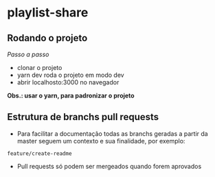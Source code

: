 # playlist-share

## Rodando o projeto

*Passo a passo*

- clonar o projeto
- yarn dev roda o projeto em modo dev
- abrir localhosto:3000 no navegador

**Obs.: usar o yarn, para padronizar o projeto**

## Estrutura de branchs pull requests

- Para facilitar a documentação todas as branchs geradas a partir da master seguem um contexto e sua finalidade, por exemplo:

```feature/create-readme```

- Pull requests só podem ser mergeados quando forem aprovados
